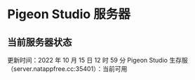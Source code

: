 # Pigeon Studio 服务器
## 当前服务器状态
更新时间：2022 年 10 月 15 日 12 时 59 分
Pigeon Studio 生存服（server.natappfree.cc:35401）：当前可用
